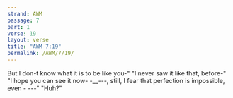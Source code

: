 ```yaml
---
strand: AWM
passage: 7
part: 1
verse: 19
layout: verse
title: "AWM 7:19"
permalink: /AWM/7/19/
---
```

But I don-t know what it is to be like you-" "I never saw it like that, before-" "I hope you can see it now- -___---_, still, I fear that perfection is impossible, even _-_ ---" "Huh?"
